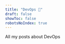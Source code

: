 ```yaml
---
title: "DevOps 🦾"
draft: false
showToc: false
robotsNoIndex: true
---
```


All my posts about DevOps